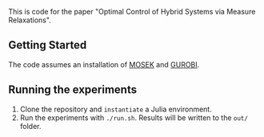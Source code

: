 This is code for the paper "Optimal Control of Hybrid Systems via Measure Relaxations".

## Getting Started
The code assumes an installation of [MOSEK](https://www.mosek.com/) and [GUROBI](https://www.gurobi.com/).

## Running the experiments
1. Clone the repository and `instantiate` a Julia environment.
2. Run the experiments with `./run.sh`. Results will be written to the `out/` folder.
